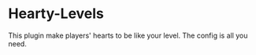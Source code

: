 # Hearty-Levels
This plugin make players' hearts to be like your level. The config is all you need.
